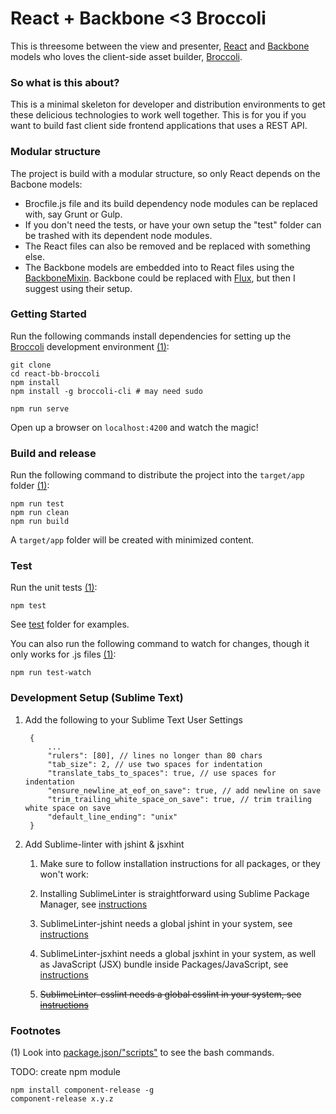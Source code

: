 # React + Backbone <3 Broccoli
This is threesome between the view and presenter, [React](http://facebook.github.io/react/docs/getting-started.html) and [Backbone](http://backbonejs.org/) models who loves the client-side asset builder, [Broccoli](https://github.com/broccolijs/broccoli).

### So what is this about?
This is a minimal skeleton for developer and distribution environments to get these delicious technologies to work well together. This is for you if you want to build fast client side frontend applications that uses a REST API.

### Modular structure
The project is build with a modular structure, so only React depends on the Bacbone models:

* Brocfile.js file and its build dependency node modules can be replaced with, say Grunt or Gulp.
* If you don't need the tests, or have your own setup the "test" folder can be trashed with its dependent node modules.
* The React files can also be removed and be replaced with something else.
* The Backbone models are embedded into to React files using the [BackboneMixin](https://github.com/mlunoe/react-bb-broccoli/blob/master/src/mixins/BackboneMixin.js). Backbone could be replaced with [Flux](https://github.com/facebook/flux), but then I suggest using their setup.

### Getting Started
Run the following commands install dependencies for setting up the [Broccoli](https://github.com/broccolijs/broccoli) development environment [(1)](https://github.com/mlunoe/react-bb-broccoli#footnotes):

	git clone
	cd react-bb-broccoli
	npm install
	npm install -g broccoli-cli # may need sudo

	npm run serve

Open up a browser on `localhost:4200` and watch the magic!


### Build and release
Run the following command to distribute the project into the `target/app` folder [(1)](https://github.com/mlunoe/react-bb-broccoli#footnotes):

	npm run test
	npm run clean
	npm run build

A `target/app` folder will be created with minimized content.

### Test
Run the unit tests [(1)](https://github.com/mlunoe/react-bb-broccoli#footnotes):

	npm test

See [test](https://github.com/mlunoe/react-bb-broccoli/tree/master/test) folder for examples.

You can also run the following command to watch for changes, though it only works for .js files [(1)](https://github.com/mlunoe/react-bb-broccoli#footnotes):

	npm run test-watch

### Development Setup (Sublime Text)

1. Add the following to your Sublime Text User Settings

		{
			...
			"rulers": [80], // lines no longer than 80 chars
			"tab_size": 2, // use two spaces for indentation
			"translate_tabs_to_spaces": true, // use spaces for indentation
			"ensure_newline_at_eof_on_save": true, // add newline on save
			"trim_trailing_white_space_on_save": true, // trim trailing white space on save
			"default_line_ending": "unix"
		}

2. Add Sublime-linter with jshint & jsxhint
	1. Make sure to follow installation instructions for all packages, or they won't work:

	2. Installing SublimeLinter is straightforward using Sublime Package Manager, see [instructions](http://sublimelinter.readthedocs.org/en/latest/installation.html#installing-via-pc)

	3. SublimeLinter-jshint needs a global jshint in your system, see [instructions](https://github.com/SublimeLinter/SublimeLinter-jshint#linter-installation)

	4. SublimeLinter-jsxhint needs a global jsxhint in your system, as well as JavaScript (JSX) bundle inside Packages/JavaScript, see [instructions](https://github.com/SublimeLinter/SublimeLinter-jsxhint#linter-installation)

	5. ~~SublimeLinter-csslint needs a global csslint in your system, see [instructions](https://github.com/SublimeLinter/SublimeLinter-csslint#linter-installation)~~

### Footnotes
(1) Look into [package.json/"scripts"](https://github.com/mlunoe/react-bb-broccoli/blob/master/package.json#L37) to see the bash commands.

TODO: create npm module

	npm install component-release -g
	component-release x.y.z
